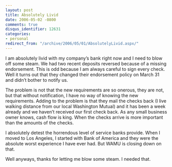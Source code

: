```yaml
---
layout: post
title: Absolutely Livid
date: 2006-05-02 -0800
comments: true
disqus_identifier: 12631
categories:
- personal
redirect_from: "/archive/2006/05/01/AbsolutelyLivid.aspx/"
---
```


I am absolutely livid with my company’s bank right now and I need to
blow off some steam. We had two recent deposits reversed because of a
missing endorsement. This is odd because I am always careful to sign
every check. Well it turns out that they changed their endorsement
policy on March 31 and didn’t bother to notify us.

The problem is not that the new requirements are so onerous, they are
not, but that without notification, I have no way of knowing the new
requirements. Adding to the problem is that they mail the checks back (I
live walking distance from our local Washington Mutual) and it has been
a week already and we haven’t received our first check back. As any
small business owner knows, cash flow is king. When the checks arrive is
more important than the amounts of the checks.

I absolutely detest the horrendous level of service banks provide. When
I moved to Los Angeles, I started with Bank of America and they were the
absolute worst experience I have ever had. But WAMU is closing down on
that.

Well anyways, thanks for letting me blow some steam. I needed that.


